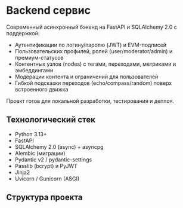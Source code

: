 # Backend сервис

Современный асинхронный бэкенд на FastAPI и SQLAlchemy 2.0 с поддержкой:
- Аутентификации по логину/паролю (JWT) и EVM-подписей
- Пользовательских профилей, ролей (user/moderator/admin) и премиум-статусов
- Контентных узлов (nodes) с тегами, переходами, метриками и эмбеддингами
- Модерации контента и ограничений для пользователей
- Гибкой подсказки переходов (echo/compass/random) поверх встроенного движка

Проект готов для локальной разработки, тестирования и деплоя.

## Технологический стек

- Python 3.13+
- FastAPI
- SQLAlchemy 2.0 (async) + asyncpg
- Alembic (миграции)
- Pydantic v2 / pydantic-settings
- Passlib (bcrypt) и PyJWT
- Jinja2
- Uvicorn / Gunicorn (ASGI)

## Структура проекта